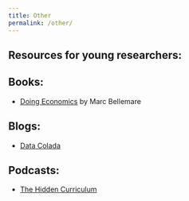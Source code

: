 ```yaml
---
title: Other
permalink: /other/
---
```


## Resources for young researchers:

## Books:
- [Doing Economics](https://marcfbellemare.com/wordpress/research/doing-economics) by Marc Bellemare 

## Blogs:
- [Data Colada](https://datacolada.org)

## Podcasts:
- [The Hidden Curriculum](https://podcasters.spotify.com/pod/show/hidden-curriculum)

